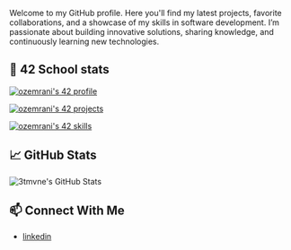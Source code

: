 Welcome to my GitHub profile. Here you'll find my latest projects, favorite collaborations, and a showcase of my skills in software development. I’m passionate about building innovative solutions, sharing knowledge, and continuously learning new technologies.

## 🏫 42 School stats
[![ozemrani's 42 profile](https://42term.vercel.app/api/widget/student/ozemrani?theme=dark)](https://42term.vercel.app)

[![ozemrani's 42 projects](https://42term.vercel.app/api/widget/projects/ozemrani?theme=dark)](https://42term.vercel.app)

[![ozemrani's 42 skills](https://42term.vercel.app/api/widget/skills/ozemrani?theme=dark)](https://42term.vercel.app)

## 📈 GitHub Stats
![3tmvne's GitHub Stats](https://github-readme-stats.vercel.app/api?username=3tmvne&show_icons=true&hide_title=true&count_private=true&theme=github_dark)

## 📫 Connect With Me
- [linkedin](https://www.linkedin.com/in/othmane-zemrani-859b01265/)
